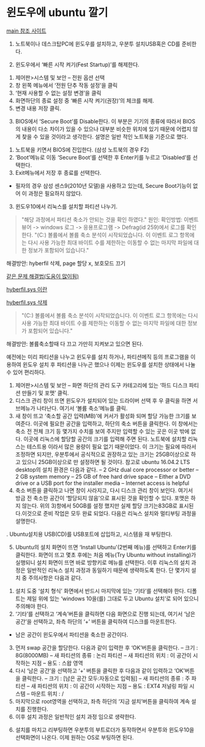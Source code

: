 # 윈도우에 ubuntu 깔기

[main 참조 사이트](http://pythonkim.tistory.com/70)

1. 노트북이나 데스크탑PC에 윈도우를 설치하고, 우분투 설치USB혹은 CD를 준비한다.

2. 윈도우에서 ‘빠른 시작 켜기(Fest Startup)’를 해제한다.
1) 제어판>시스템 및 보안 – 전원 옵션 선택
2) 창 왼쪽 메뉴에서 ‘전원 단추 작동 설정’을 클릭
3) ‘현재 사용할 수 없는 설정 변경’을 클릭
4) 화면하단의 종료 설정 중 ‘빠른 시작 켜기(권장)’의 체크를 해제.
5) 변경 내용 저장 클릭.

3. BIOS에서 ‘Secure Boot’를 Disable한다.
이 부분은 기기의 종류에 따라서 BIOS의 내용이 다소 차이가 있을 수 있으나 대부분 비슷한 위치에 있기 때문에 어렵지 않게 찾을 수 있을 것이라고 생각한다. 설명은 일반 적인 노트북을 기준으로 했다.
1) 노트북을 키면서 BIOS에 진입한다. (삼성 노트북의 경우 F2)
2) ‘Boot’메뉴로 이동 ‘Secure Boot’를 선택한 후 Enter키를 누르고 ‘Disabled’를 선택한다.
3) Exit메뉴에서 저장 후 종료를 선택한다.
* 필자의 경우 삼성 센스9(2010년 모델)을 사용하고 있는데, Secure Boot기능이 없어 이 과정은 필요하지 않았다.

3. 윈도우10에서 리눅스를 설치할 파티션 나누기.

> "해당 과정에서 파티션 축소가 안되는 것을 확인 하였다."
원인: 
확인방법: 
이벤트 뷰어 -> windows 로그 -> 응용프로그램 -> Defrag(id 259)에서 로그를 확인한다. 
> "(C:) 볼륨에서 볼륨 축소 분석이 시작되었습니다. 이 이벤트 로그 항목에는 다시 사용 가능한 최대 바이트 수를 제한하는 이동할 수 없는 마지막 파일에 대한 정보가 포함되어 있습니다."

해결방안: hyberfil 삭제, page 할당 x, 보호모드 끄기

[같은 문제 해결법(도움이 많이됨)](http://sdev.tistory.com/177)

[hyberfil.sys 이란](http://liverex.net/709)

[hyberfil.sys 삭제](http://comterman.tistory.com/1523)


> "(C:) 볼륨에서 볼륨 축소 분석이 시작되었습니다. 이 이벤트 로그 항목에는 다시 사용 가능한 최대 바이트 수를 제한하는 이동할 수 없는 마지막 파일에 대한 정보가 포함되어 있습니다."

해결방안: 볼륨축소할때 다 끄고 가만히 지켜보고 있으면 된다. 


예전에는 미리 파티션을 나누고 윈도우를 설치 하거나, 파티션메직 등의 프로그램을 이용하여 윈도우 설치 후 파티션을 나누곤 했으나 이제는 윈도우를 설치한 상태에서 나눌 수 있어 편리하다.
1) 제어판>시스템 및 보안 – 화면 하단의 관리 도구 카테고리에 있는 ‘하드 디스크 파티션 만들기 및 포맷’ 클릭.
2) 디스크 관리 창이 뜨면 윈도우가 설치되어 있는 드라이버 선택 후 우 클릭을 하면 서브메뉴가 나타난다. 여기서 ‘볼륨 축소’메뉴를 클릭.
3) 새 창이 뜨고 ‘축소할 공간 입력(MB)’에 커서가 활성화 되며 할당 가능한 크기를 보여준다. 이곳에 필요한 공간을 입력하고, 하단의 축소 버튼을 클릭한다.
이 창에서는 축소 전 전체 크기 등 몇가지 수치를 보여 주지만 입력할 수 있는 곳은 이곳 밖에 없다. 이곳에 리눅스에 할당할 공간의 크기를 입력해 주면 된다.
노트북에 설치할 리눅스는 테스트용 이라서 많은 용량이 필요 없기 때문이었다. 이 크기는 필요에 따라서 조정하면 되지만, 우분투에서 공식적으로 권장하고 있는 크기는 25GB이상으로 하고 있으니 25GB이상으로 만 설정하면 될 것이다.
참고로 ubuntu 16.04.2 LTS desktop의 설치 환경은 다음과 같다.
– 2 GHz dual core processor or better
– 2 GB system memory
– 25 GB of free hard drive space
– Either a DVD drive or a USB port for the installer media
– Internet access is helpful
4) 축소 버튼을 클릭하고 나면 창이 사라지고, 다시 디스크 관리 창이 보인다. 여기서 방금 전 축소한 공간이 ‘할당되지 않음’으로 표시된 것을 확인할 수 있다. 포맷은 하지 않는다.
위의 3)항에서 50GB를 설정 했지만 실제 할당 크기는83GB로 표시된다.이것으로 준비 작업은 모두 완료 되었다. 다음은 리눅스 설치와 멀티부팅 과정을 설명한다.


. Ubuntu설치용 USB(CD)를 USB포트에 삽입하고, 시스템을 재 부팅한다.

5. Ubuntu의 설치 화면이 뜨면 ‘Install Ubuntu'(2번째 메뉴)를 선택하고 Enter키를 클릭한다.
화면이 뜨고 몇초 후에는 처음 메뉴(Try Ubuntu without installing)가 실행되니 설치 화면이 뜨면 바로 방향키로 메뉴를 선택한다.
이후 리눅스의 설치 과정은 일반적인 리눅스 설치 과정과 동일하기 때문에 생략하도록 한다. 단 몇가지 설치 중 주의사항은 다음과 같다.
1) 설치 도중 ‘설치 형식’ 화면에서 반드시 마지막에 있는 ‘기타’를 선택해야 한다. 디폴트는 제일 위에 있는 ‘windows 10을(를) 그대로 두고 Ubuntu 설치’로 되어 있으니 주의해야 한다.
2) ‘기타’를 선택하고 ‘계속’버튼을 클릭하면 다음 화면으로 진행 되는데, 여기서 ‘남은 공간’을 선택하고, 좌측 하단의 ‘+’ 버튼을 클릭하여 디스크를 마운트한다.
* 남은 공간이 윈도우에서 파티션을 축소한 공간이다.
3) 먼저 swap 공간을 할당한다. 다음과 같이 입력한 후 ‘OK’버튼을 클릭한다.
– 크기 : 8G(8000MB)
– 새 파티션의 종류 : 논리 파티션
– 새 파티션의 위치 : 이 공간이 시작하는 지점
– 용도 : 스왑 영역
4) 다시 ‘남은 공간’을 선택하고 ‘+’ 버튼을 클릭한 후 다음과 같이 입력하고 ‘OK’버튼을 클릭한다.
– 크기 : [남은 공간 모두:자동으로 입력됨]
– 새 파티션의 종류 : 주 파티션
– 새 파티션의 위치 : 이 공간이 시작하는 지점
– 용도 : EXT4 저널링 파일 시스템
– 마운트 위치 : /
5) 마지막으로 root영역을 선택하고, 좌측 하단의 ‘지금 설치’버튼을 클릭하여 계속 설치를 진행한다.
6) 이후 설치 과정은 일반적인 설치 과정 임으로 생략한다.

6. 설치를 마치고 리부팅하면 우분투의 부트로더가 동작하면서 우분투와 윈도우10을 선택화면이 나온다.
이제 원하는 OS로 부팅하면 된다.
